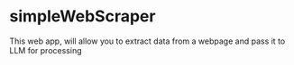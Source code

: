 # simpleWebScraper
This web app, will allow you to extract data from a webpage and pass it to LLM for processing
